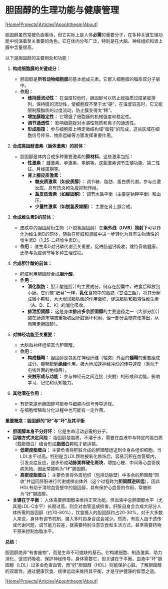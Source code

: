 # 胆固醇的生理功能与健康管理

|[Home](/README.md)|[Projects](/projects.md)|[Articles](/articles.md)|[Apophthegm](/apophthegm.md)|[About](/about.md)|

胆固醇虽然常被负面看待，但它实际上是人体**必需**的重要分子，在多种关键生理功能中扮演着至关重要的角色。它在体内分布广泛，特别是在大脑、神经组织和肾上腺中含量很高。

以下是胆固醇的主要用处和功能：

1.  **构成细胞膜的关键成分：**
    *   胆固醇是**所有动物细胞膜**的基本组成元素。它嵌入细胞膜的脂质双分子层中。
    *   **作用：**
        *   **维持膜流动性：** 在温度较低时，胆固醇可以防止膜脂质过度紧密排列，保持膜的流动性，使细胞膜不至于太“硬”。在温度较高时，它又能限制膜脂质的过度流动，防止膜变得太“稀”。
        *   **增加膜稳定性：** 它增强了细胞膜的机械强度和稳定性。
        *   **调节通透性：** 影响细胞膜对水溶性物质和离子的通透性。
        *   **形成脂筏：** 参与细胞膜上特定微结构域“脂筏”的形成，这些区域在细胞信号传导、物质运输等方面发挥重要作用。

2.  **合成类固醇激素（甾体激素）的前体：**
    *   胆固醇是体内合成多种重要激素的**原材料**。这些激素包括：
        *   **性激素：** 雌激素、孕激素、睾酮等。这些激素调节生殖功能、第二性征、月经周期等。
        *   **肾上腺皮质激素：**
            *   **糖皮质激素（如皮质醇）：** 调节糖、脂肪、蛋白质代谢，参与应激反应，具有抗炎和免疫抑制作用。
            *   **盐皮质激素（如醛固酮）：** 调节水盐平衡（主要是钠钾平衡）和血压。
            *   **少量性激素（如脱氢表雄酮）：** 主要在肾上腺合成。

3.  **合成维生素D的前体：**
    *   皮肤中的胆固醇衍生物（7-脱氢胆固醇）在**紫外线（UVB）照射下**可以转化为维生素D的前体，随后在肝脏和肾脏中进一步转化为具有生物活性的维生素D（1,25-二羟维生素D）。
    *   **作用：** 维生素D对钙磷代谢至关重要，促进肠道钙吸收，维持骨骼健康，还参与免疫调节等多种生理过程。

4.  **合成胆汁酸的前体：**
    *   肝脏利用胆固醇合成**胆汁酸**。
    *   **作用：**
        *   **消化脂肪：** 胆汁酸是胆汁的主要成分，储存在胆囊中，进食后释放到小肠。它们像“肥皂”一样，**乳化**食物中的脂肪（甘油三酯），将其分解成微小颗粒，大大增加脂肪酶的作用面积，促进脂肪和脂溶性维生素（A、D、E、K）的消化吸收。
        *   **排泄胆固醇：** 这是身体**排出多余胆固醇**的主要途径之一（大部分胆汁酸在肠道末端被重吸收回肝脏循环利用，但一部分会随粪便排出，从而带走胆固醇）。

5.  **对神经功能至关重要：**
    *   大脑和神经组织富含胆固醇。
    *   **作用：**
        *   **构成髓鞘：** 胆固醇是包裹在神经纤维（轴突）外面的**髓鞘**的重要组成成分。髓鞘起到**绝缘**作用，极大地加速神经冲动的传导速度（类似于电线外面的绝缘层）。
        *   **突触形成与功能：** 参与神经元之间连接（突触）的形成和功能，影响学习、记忆和认知能力。

6.  **其他潜在作用：**
    *   有研究提示胆固醇可能参与细胞内信号传导途径。
    *   在细胞增殖和分化过程中也可能有一定作用。

**重要概念：胆固醇的“好”与“坏”及其平衡**

*   **胆固醇本身不分好坏：** 它是生命活动必需的分子。
*   **运输方式决定风险：** 胆固醇是脂质，不溶于水，需要在血液中与特定的蛋白质（载脂蛋白）结合形成**脂蛋白**颗粒才能运输。
    *   **低密度脂蛋白：** 主要负责将肝脏合成的胆固醇运送到全身各组织细胞。当LDL水平过高，特别是当LDL颗粒被氧化修饰后，容易沉积在血管壁内，引发炎症反应，逐步形成**动脉粥样硬化斑块**，增加心梗、中风等心血管疾病风险。因此常被称为“坏”胆固醇。
    *   **高密度脂蛋白：** 主要负责将外周组织（包括动脉壁）中多余的胆固醇“回收”并运回肝脏进行代谢或排出体外（这个过程称为**胆固醇逆转运**）。因此HDL有助于清除血管壁中的胆固醇，具有保护心血管的作用，常被称为“好”胆固醇。
*   **关键在于平衡：** 人体需要胆固醇来维持正常功能，但血液中总胆固醇水平（尤其是LDL-C水平）长期过高，则会对血管造成损害。肝脏自身会合成大部分人体所需的胆固醇（约70-80%），饮食摄入的胆固醇约占20-30%。对于大多数人来说，身体有调节机制，摄入多时自身合成会减少。然而，有些人由于遗传或代谢问题，调节能力较差，就需要特别注意饮食和生活方式，甚至需要药物干预来控制血脂水平。

**总结：**

胆固醇绝非“有害废物”，而是生命不可或缺的基石。它构建细胞、制造激素、助力消化、促进钙吸收、保护神经传导。身体需要它，但关键在于平衡。血液中“坏”胆固醇（LDL）过多会危害血管，而“好”胆固醇（HDL）则能保护心脏。了解胆固醇的双面性，通过健康饮食、规律运动来维持其平衡，才是守护健康的智慧之道。

|[Home](/README.md)|[Projects](/projects.md)|[Articles](/articles.md)|[Apophthegm](/apophthegm.md)|[About](/about.md)|

